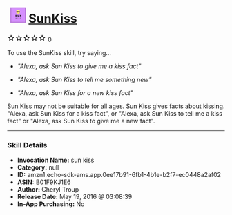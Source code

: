 # &nbsp;<img src="skill_icon" alt="SunKiss icon" width="36"> [SunKiss](http://alexa.amazon.com/#skills/amzn1.echo-sdk-ams.app.0ee17b91-6fb1-4b1e-b2f7-ec0448a2af02)
![0 stars](../../images/ic_star_border_black_18dp_1x.png)![0 stars](../../images/ic_star_border_black_18dp_1x.png)![0 stars](../../images/ic_star_border_black_18dp_1x.png)![0 stars](../../images/ic_star_border_black_18dp_1x.png)![0 stars](../../images/ic_star_border_black_18dp_1x.png) 0

To use the SunKiss skill, try saying...

* *"Alexa, ask Sun Kiss to give me a kiss fact"*

* *"Alexa, ask Sun Kiss to tell me something new"*

* *"Alexa, ask Sun Kiss for a new kiss fact"*

Sun Kiss may not be suitable for all ages. Sun Kiss gives facts about kissing.  "Alexa, ask Sun Kiss for a kiss fact", or "Alexa, ask Sun Kiss to tell me a kiss fact" or "Alexa, ask Sun Kiss to give me a new fact".

***

### Skill Details

* **Invocation Name:** sun kiss
* **Category:** null
* **ID:** amzn1.echo-sdk-ams.app.0ee17b91-6fb1-4b1e-b2f7-ec0448a2af02
* **ASIN:** B01F9KJ1E6
* **Author:** Cheryl Troup
* **Release Date:** May 19, 2016 @ 03:08:39
* **In-App Purchasing:** No
